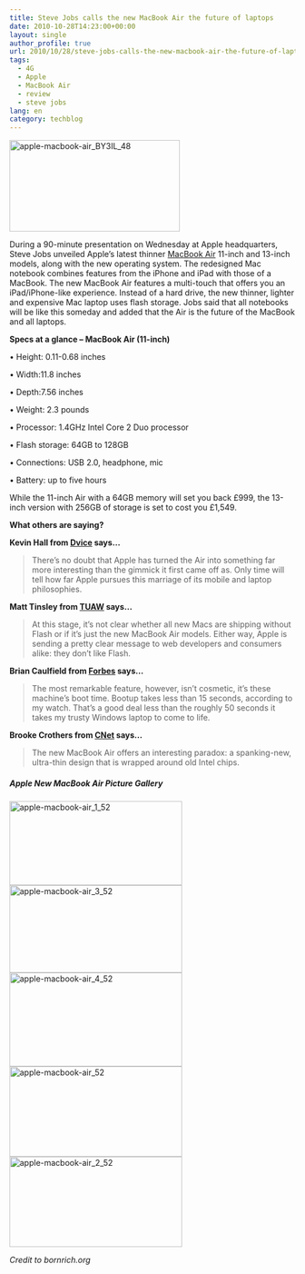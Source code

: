 ```yaml
---
title: Steve Jobs calls the new MacBook Air the future of laptops
date: 2010-10-28T14:23:00+00:00
layout: single
author_profile: true
url: 2010/10/28/steve-jobs-calls-the-new-macbook-air-the-future-of-laptops/
tags:
  - 4G
  - Apple
  - MacBook Air
  - review
  - steve jobs
lang: en
category: techblog
---
```

[<img title="apple-macbook-air_BY3IL_48" border="0" alt="apple-macbook-air_BY3IL_48" src="http://lh6.ggpht.com/_vaUVXcmC3OI/TMl_7fzrdFI/AAAAAAAAC8I/9dcEB88hJoA/apple-macbook-air_BY3IL_48_thumb%5B1%5D.jpg?imgmax=800" width="300" height="161" />](http://lh5.ggpht.com/_vaUVXcmC3OI/TMl_5pv1cDI/AAAAAAAAC8E/9uruVGdw-Js/s1600-h/apple-macbook-air_BY3IL_48%5B3%5D.jpg)

During a 90-minute presentation on Wednesday at Apple headquarters, Steve Jobs unveiled Apple’s latest thinner [MacBook Air](http://www.apple.com/macbookair/) 11-inch and 13-inch models, along with the new operating system. The redesigned Mac notebook combines features from the iPhone and iPad with those of a MacBook. The new MacBook Air features a multi-touch that offers you an iPad/iPhone-like experience. Instead of a hard drive, the new thinner, lighter and expensive Mac laptop uses flash storage. Jobs said that all notebooks will be like this someday and added that the Air is the future of the MacBook and all laptops.

**Specs at a glance &#8211; MacBook Air (11-inch)**

• Height: 0.11-0.68 inches

• Width:11.8 inches

• Depth:7.56 inches

• Weight: 2.3 pounds

• Processor: 1.4GHz Intel Core 2 Duo processor

• Flash storage: 64GB to 128GB

• Connections: USB 2.0, headphone, mic

• Battery: up to five hours

While the 11-inch Air with a 64GB memory will set you back £999, the 13-inch version with 256GB of storage is set to cost you £1,549.

**What others are saying?**

**Kevin Hall from [Dvice](http://dvice.com/archives/2010/10/apples-new-macb.php) says…**

> There’s no doubt that Apple has turned the Air into something far more interesting than the gimmick it first came off as. Only time will tell how far Apple pursues this marriage of its mobile and laptop philosophies.

**Matt Tinsley from [TUAW](http://www.tuaw.com/2010/10/21/new-macbook-air-shipping-without-flash-installed/) says…**

> At this stage, it’s not clear whether all new Macs are shipping without Flash or if it’s just the new MacBook Air models. Either way, Apple is sending a pretty clear message to web developers and consumers alike: they don’t like Flash.

**Brian Caulfield from [Forbes](http://blogs.forbes.com/briancaulfield/2010/10/20/the-macbook-airs-killer-feature-boot-time-hands-on/) says…**

> The most remarkable feature, however, isn’t cosmetic, it’s these machine’s boot time. Bootup takes less than 15 seconds, according to my watch. That’s a good deal less than the roughly 50 seconds it takes my trusty Windows laptop to come to life.

**Brooke Crothers from [CNet](http://news.cnet.com/8301-13924_3-20020349-64.html) says&#8230;**

> The new MacBook Air offers an interesting paradox: a spanking-new, ultra-thin design that is wrapped around old Intel chips.

##### Apple New MacBook Air Picture Gallery

[<img title="apple-macbook-air_1_52" border="0" alt="apple-macbook-air_1_52" src="http://lh3.ggpht.com/_vaUVXcmC3OI/TMl__RggNeI/AAAAAAAAC8Q/evf5sTsAhko/apple-macbook-air_1_52_thumb.jpg?imgmax=800" width="304" height="148" />](http://lh3.ggpht.com/_vaUVXcmC3OI/TMl_8_sGcwI/AAAAAAAAC8M/OlTMYwDVQjE/s1600-h/apple-macbook-air_1_52%5B2%5D.jpg)[<img title="apple-macbook-air_3_52" border="0" alt="apple-macbook-air_3_52" src="http://lh4.ggpht.com/_vaUVXcmC3OI/TMmADHMu3EI/AAAAAAAAC8Y/DdD-jqPDKaY/apple-macbook-air_3_52_thumb.jpg?imgmax=800" width="304" height="154" />](http://lh5.ggpht.com/_vaUVXcmC3OI/TMmAAgntVAI/AAAAAAAAC8U/qV4RfgKPZZA/s1600-h/apple-macbook-air_3_52%5B2%5D.jpg)[<img title="apple-macbook-air_4_52" border="0" alt="apple-macbook-air_4_52" src="http://lh3.ggpht.com/_vaUVXcmC3OI/TMmAG22yBLI/AAAAAAAAC8g/SGt2zocHJ2w/apple-macbook-air_4_52_thumb.jpg?imgmax=800" width="304" height="165" />](http://lh4.ggpht.com/_vaUVXcmC3OI/TMmAFAGme2I/AAAAAAAAC8c/Nb1JR9GhkXc/s1600-h/apple-macbook-air_4_52%5B2%5D.jpg)[<img title="apple-macbook-air_52" border="0" alt="apple-macbook-air_52" src="http://lh3.ggpht.com/_vaUVXcmC3OI/TMmAK_OKVeI/AAAAAAAAC8o/5b7Xlkq-g7E/apple-macbook-air_52_thumb.jpg?imgmax=800" width="304" height="159" />](http://lh5.ggpht.com/_vaUVXcmC3OI/TMmAIozd9iI/AAAAAAAAC8k/cGFWUq9H5Qg/s1600-h/apple-macbook-air_52%5B2%5D.jpg)[<img title="apple-macbook-air_2_52" border="0" alt="apple-macbook-air_2_52" src="http://lh6.ggpht.com/_vaUVXcmC3OI/TMmAONa4U2I/AAAAAAAAC8w/4VL1nSYHBqY/apple-macbook-air_2_52_thumb.jpg?imgmax=800" width="304" height="159" />](http://lh6.ggpht.com/_vaUVXcmC3OI/TMmAMrIe42I/AAAAAAAAC8s/Nl0Pwoka8Ys/s1600-h/apple-macbook-air_2_52%5B2%5D.jpg)

_Credit to bornrich.org_